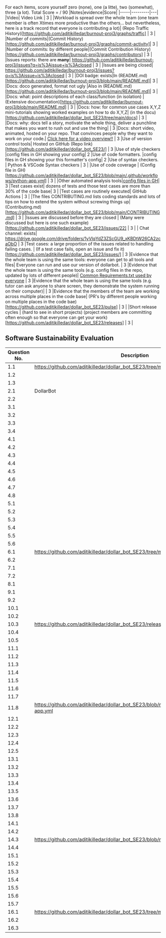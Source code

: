 For each items, score yourself zero (none), one (a litte), two (somewhat), three (a lot).
Total Score =  / 90
|Notes|evidence|Score|
|-----|---------|---|
|Video| Video Link | 3 |
|Workload is spread over the whole team (one team member is often Xtimes more productive than the others... 
but nevertheless, here is a track record that everyone is contributing a lot)| (Repo Traffic History)[https://github.com/aditikilledar/burnout-proj3/graphs/traffic] | 3 |
|Number of commits|(Commit History)[https://github.com/aditikilledar/burnout-proj3/graphs/commit-activity]| 3 |
|Number of commits: by different people|(Commit Contribution History)[https://github.com/aditikilledar/burnout-proj3/graphs/contributors] | 3 |
|Issues reports: there are **many**| https://github.com/aditikilledar/burnout-proj3/issues?q=is%3Aissue+is%3Aclosed | 3 |
|Issues are being closed| https://github.com/aditikilledar/burnout-proj3/issues?q=is%3Aissue+is%3Aclosed | 3 |
|DOI badge: exists|In (README.md)[https://github.com/aditikilledar/burnout-proj3/blob/main/README.md]| 3 |
|Docs: doco generated, format not ugly |Also in (README.md)[https://github.com/aditikilledar/burnout-proj3/blob/main/README.md]| 3 |
|Docs: what: point descriptions of each class/function (in isolation) | (Extensive documentation)[https://github.com/aditikilledar/burnout-proj3/blob/main/README.md] | 3 | 
|Docs: how: for common use cases X,Y,Z mini-tutorials showing worked examples on how to do X,Y,Z| (in the docu)[https://github.com/aditikilledar/dollar_bot_SE23/tree/main/docs] | 3 |
|Docs: why: docs tell a story, motivate the whole thing, deliver a punchline that makes you want to rush out and use the thing| | 3
|Docs: short video, animated, hosted on your repo. That convinces people why they want to work on your code.| <a href="https://www.canva.com/design/DAFxwU4ABIg/LqMkLeGUBhC__JmWmdkFiQ/watch?utm_content=DAFxwU4ABIg&utm_campaign=designshare&utm_medium=link&utm_source=editor">Click here for a video overview!!</a> | 3
|Use of version control tools| Hosted on GitHub (Repo link)[https://github.com/aditikilledar/dollar_bot_SE23/] | 3
|Use of style checkers |config files in GH showing your config| 2 
|Use of code formatters. |config files in GH showing your this formatter's  config| 2
|Use of syntax checkers. | Python & VSCode Syntax checkers | 3 |
|Use of code coverage | (Config file in GH)[https://github.com/aditikilledar/dollar_bot_SE23/blob/main/.github/workflows/python-app.yml] | 3 |
|Other automated analysis tools|[config files in GH](https://github.com/aditikilledar/dollar_bot_SE23/blob/main/.github/workflows/python-app.yml)| 3
|Test cases exist| dozens of tests and those test cases are more than 30% of the code base| 3 |
|Test cases are routinely executed| GitHub Actions | 3 |
|The files CONTRIBUTING.md lists coding standards and lots of tips on how to extend the system without screwing things up| (Contributing.md)[https://github.com/aditikilledar/dollar_bot_SE23/blob/main/CONTRIBUTING.md] | 3 |
|Issues are discussed before they are closed | (Many were discussed but here is one such example)[https://github.com/aditikilledar/dollar_bot_SE23/issues/22] | 3 |
| Chat channel: exists| https://drive.google.com/drive/folders/1yVlqYdZ3ZScGU9_xKBDtW26CA2zcaObO | 3
|Test cases: a large proportion of the issues related to handling failing cases. | (If a test case fails, open an issue and fix it)[https://github.com/aditikilledar/dollar_bot_SE23/issues/] | 3
|Evidence that the whole team is using the same tools: everyone can get to all tools and files| Everyone can run and use our version of dollarbot. | 3
|Evidence that the whole team is using the same tools (e.g. config files in the repo, updated by lots of different people)| [Common Requirements.txt used by everyone](https://github.com/aditikilledar/dollar_bot_SE23/blob/main/requirements.txt) | 3
|Evidence that the whole team is using the same tools (e.g. tutor can ask anyone to share screen, they demonstrate the system running on their computer)| | 3
|Evidence that the members of the team are working across multiple places in the code base| (PR's by different people working on multiple places in the code bae)[https://github.com/aditikilledar/dollar_bot_SE23/pulse] | 3 | 
|Short release cycles | (hard to see in short projects) (project members are committing often enough so that everyone can get your work)[https://github.com/aditikilledar/dollar_bot_SE23/releases] | 3 |

## Software Sustainability Evaluation
| Question No.|Description |Y/N |
|-----|---------|---|
| 1.1 | https://github.com/aditikilledar/dollar_bot_SE23/tree/main#readme | Y |
| 1.2 | | Y |
| 1.3 | | N |
|2.1 | DollarBot | Y |
|2.2 | | Y |
|3.1 | | Y |
|3.2 | | Y |
|3.3 | | Y |
|3.4 | | Y |
|4.1 | | Y |
|4.2 | | Y |
|4.3 | | Y |
|4.4 | | Y |
|4.5 | | Y |
|4.6 | | Y |
|4.7 | | Y |
|4.8 | | Y |
|5.1 | | Y |
|5.2 | | N |
|5.3 | | N |
|5.4 | | NA|
|5.5 | | Y|
|5.6 | | Y|
|6.1 |https://github.com/aditikilledar/dollar_bot_SE23/tree/main/code| Y|
|6.2 | | Y|
|7.1 | | Y|
|7.2 | | Y|
|8.1 | | Y|
|9.1 | | Y|
|9.2 | | Y|
|10.1 | | Y|
|10.2 | | Y|
|10.3 | https://github.com/aditikilledar/dollar_bot_SE23/releases | Y|
|10.4 | | Y|
|10.5 | | Y|
|11.1 | | Y|
|11.2 | | Y|
|11.3 | | Y|
|11.4 | | Y|
|11.5 | | Y|
|11.6 | | Y|
|11.7 | | Y|
|11.8 | https://github.com/aditikilledar/dollar_bot_SE23/blob/main/.github/workflows/python-app.yml | Y|
|12.1 | | Y|
|12.2 | | Y|
|12.3 | | Y|
|12.4 | | Y|
|12.5 | | Y|
|13.1 | | N|
|13.2 | | Y|
|13.3 | | N|
|13.4 | | Y|
|13.5 | | Y|
|13.6 | | Y|
|13.7 | | Y|
|13.8 | | Y|
|14.1 | | Y|
|14.2 | | Y|
|14.3 | https://github.com/aditikilledar/dollar_bot_SE23/blob/main/CONTRIBUTING.md | Y|
|14.4 | | Y|
|15.1 | | Y|
|15.2 | | Y|
|15.3 | | Y|
|15.4 | | Y|
|15.5 | | Y|
|15.6 | | Y|
|15.7 | | Y|
|16.1 | https://github.com/aditikilledar/dollar_bot_SE23/tree/main#future-work | Y|
|16.2 | | N|
|16.3 | | N|
